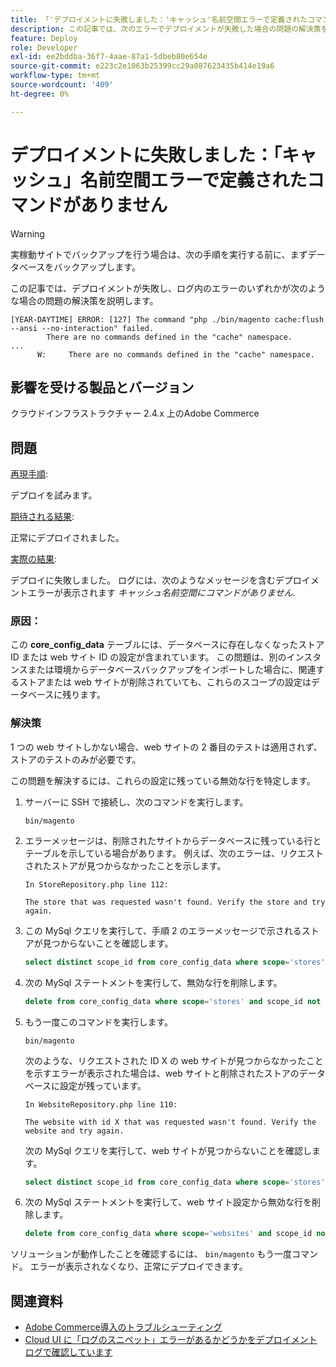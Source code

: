 ```yaml
---
title: 「'デプロイメントに失敗しました：'キャッシュ'名前空間エラーで定義されたコマンドがありません'」
description: この記事では、次のエラーでデプロイメントが失敗した場合の問題の解決策を説明します。**キャッシュ名前空間にコマンドが定義されていません**。
feature: Deploy
role: Developer
exl-id: ee2bddba-36f7-4aae-87a1-5dbeb80e654e
source-git-commit: e223c2e1063b25399cc29a087623435b414e19a6
workflow-type: tm+mt
source-wordcount: '409'
ht-degree: 0%

---
```


# デプロイメントに失敗しました：「キャッシュ」名前空間エラーで定義されたコマンドがありません

>[!WARNING]
>
>実稼動サイトでバックアップを行う場合は、次の手順を実行する前に、まずデータベースをバックアップします。

この記事では、デプロイメントが失敗し、ログ内のエラーのいずれかが次のような場合の問題の解決策を説明します。

```
[YEAR-DAYTIME] ERROR: [127] The command "php ./bin/magento cache:flush --ansi --no-interaction" failed.
        There are no commands defined in the "cache" namespace.
...
      W:     There are no commands defined in the "cache" namespace.
```

## 影響を受ける製品とバージョン

クラウドインフラストラクチャー 2.4.x 上のAdobe Commerce

## 問題  

<u>再現手順</u>:

デプロイを試みます。 

<u>期待される結果</u>:

正常にデプロイされました。

<u>実際の結果</u>:

デプロイに失敗しました。 ログには、次のようなメッセージを含むデプロイメントエラーが表示されます *キャッシュ名前空間にコマンドがありません*.

### 原因：

この **core_config_data** テーブルには、データベースに存在しなくなったストア ID または web サイト ID の設定が含まれています。 この問題は、別のインスタンスまたは環境からデータベースバックアップをインポートした場合に、関連するストアまたは web サイトが削除されていても、これらのスコープの設定はデータベースに残ります。

### 解決策

1 つの web サイトしかない場合、web サイトの 2 番目のテストは適用されず、ストアのテストのみが必要です。

この問題を解決するには、これらの設定に残っている無効な行を特定します。

1. サーバーに SSH で接続し、次のコマンドを実行します。

   `bin/magento`

1. エラーメッセージは、削除されたサイトからデータベースに残っている行とテーブルを示している場合があります。 例えば、次のエラーは、リクエストされたストアが見つからなかったことを示します。

   ```...
   In StoreRepository.php line 112:
   
   The store that was requested wasn't found. Verify the store and try again.
   ```

1. この MySql クエリを実行して、手順 2 のエラーメッセージで示されるストアが見つからないことを確認します。 

   ```sql
   select distinct scope_id from core_config_data where scope='stores' and scope_id not in (select store_id from store);
   ```

1. 次の MySql ステートメントを実行して、無効な行を削除します。 

   ```sql
   delete from core_config_data where scope='stores' and scope_id not in (select store_id from store); 
   ```

1. もう一度このコマンドを実行します。

   `bin/magento`

   次のような、リクエストされた ID X の web サイトが見つからなかったことを示すエラーが表示された場合は、web サイトと削除されたストアのデータベースに設定が残っています。

   ```
   In WebsiteRepository.php line 110:
   
   The website with id X that was requested wasn't found. Verify the website and try again.
   ```

   次の MySql クエリを実行して、web サイトが見つからないことを確認します。

   ```sql
   select distinct scope_id from core_config_data where scope='stores' and scope_id not in (select store_id from store);
   ```

1. 次の MySql ステートメントを実行して、web サイト設定から無効な行を削除します。

   ```sql
   delete from core_config_data where scope='websites' and scope_id not in (select website_id from store_website);
   ```

ソリューションが動作したことを確認するには、 `bin/magento` もう一度コマンド。 エラーが表示されなくなり、正常にデプロイできます。

## 関連資料

* [Adobe Commerce導入のトラブルシューティング](/docs/commerce-knowledge-base/kb/troubleshooting/deployment/magento-deployment-troubleshooter.html)
* [Cloud UI に「ログのスニペット」エラーがあるかどうかをデプロイメントログで確認しています](/docs/commerce-knowledge-base/kb/troubleshooting/miscellaneous/checking-deployment-log-if-the-cloud-ui-shows-log-snipped-error.html)
